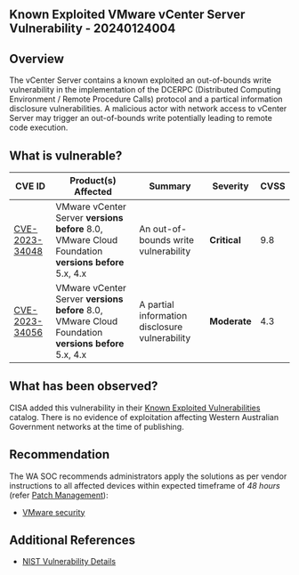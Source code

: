 ## Known Exploited VMware vCenter Server Vulnerability - 20240124004

## Overview

The vCenter Server contains a known exploited an out-of-bounds write vulnerability in the implementation of the DCERPC (Distributed Computing Environment / Remote Procedure Calls) protocol and a partical information disclosure vulnerabilities. A malicious actor with network access to vCenter Server may trigger an out-of-bounds write potentially leading to remote code execution.

## What is vulnerable?

| CVE ID                                                            | Product(s) Affected                                                                                 | Summary                                        | Severity     | CVSS |
| ----------------------------------------------------------------- | --------------------------------------------------------------------------------------------------- | ---------------------------------------------- | ------------ | ---- |
| [CVE-2023-34048](https://nvd.nist.gov/vuln/detail/CVE-2023-34048) | VMware vCenter Server **versions before** 8.0, VMware Cloud Foundation **versions before** 5.x, 4.x | An out-of-bounds write vulnerability           | **Critical** | 9.8  |
| [CVE-2023-34056](https://nvd.nist.gov/vuln/detail/CVE-2023-34056) | VMware vCenter Server **versions before** 8.0, VMware Cloud Foundation **versions before** 5.x, 4.x | A partial information disclosure vulnerability | **Moderate** | 4.3  |

## What has been observed?

CISA added this vulnerability in their [Known Exploited Vulnerabilities](https://www.cisa.gov/known-exploited-vulnerabilities-catalog) catalog. There is no evidence of exploitation affecting Western Australian Government networks at the time of publishing.

## Recommendation

The WA SOC recommends administrators apply the solutions as per vendor instructions to all affected devices within expected timeframe of *48 hours* (refer [Patch Management](../guidelines/patch-management.md)):

- [VMware security](https://www.vmware.com/security/advisories/VMSA-2023-0023.html)

## Additional References

- [NIST Vulnerability Details ](https://nvd.nist.gov/vuln/detail/CVE-2023-34056)
